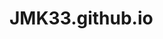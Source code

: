 # JMK33.github.io
<!DOCTYPE html>
<html lang=pl>
  <head>
    <meta charset="UTF-8">
  </head>
  <body>
    <header>
    </header>
    <nav>
    </nav>
  <section>
    <a href="https://www.instagram.com/jank.xx/">
  </section>
    
  </body>
</html>
